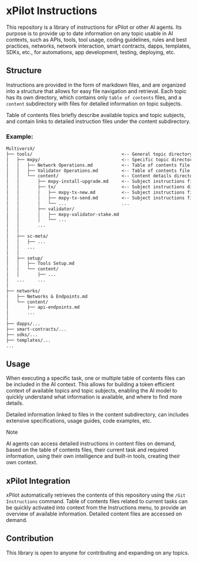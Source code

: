 # xPilot Instructions

This repository is a library of instructions for xPilot or other AI agents. Its purpose is to provide up to date information on any topic usable in AI contexts, such as APIs, tools, tool usage, coding guidelines, rules and best practices, networks, network interaction, smart contracts, dapps, templates, SDKs, etc., for automations, app development, testing, deploying, etc.

## Structure

Instructions are provided in the form of markdown files, and are organized into a structure that allows for easy file navigation and retrieval. Each topic has its own directory, which contains only `table of contents` files, and a `content` subdirectory with files for detailed information on topic subjects.

Table of contents files briefly describe available topics and topic subjects, and contain links to detailed instruction files under the content subdirectory.

### Example:

```markdown
MultiversX/
├── tools/                                  <-- General topic directory
│   ├── mxpy/                               <-- Specific topic directory
│   │   ├── Network Operations.md           <-- Table of contents file
│   │   ├── Validator Operations.md         <-- Table of contents file
│   │   └── content/                        <-- Content details directory
│   │       ├── mxpy-install-upgrade.md     <-- Subject instructions file
│   │       ├── tx/                         <-- Subject instructions directory
│   │       │   ├── mxpy-tx-new.md          <-- Subject instructions file
│   │       │   ├── mxpy-tx-send.md         <-- Subject instructions file
│   │       │   └── ...                     ...
│   │       ├── validator/
│   │       │   ├── mxpy-validator-stake.md
│   │       │   └── ...
│   │       ...
│   │
│   ├── sc-meta/
│   │   ├── ...
│   │   ...
│   │
│   ├── setup/
│   │   ├── Tools Setup.md
│   │   └── content/
│   │       ├── ...
│   ...     ...
│
├── networks/
│   ├── Networks & Endpoints.md
│   └── content/
│       ├── api-endpoints.md
│       ...
│
├── dapps/...
├── smart-contracts/...
├── sdks/...
├── templates/...
...
```

## Usage

When executing a specific task, one or multiple table of contents files can be included in the AI context. This allows for building a token efficient context of available topics and topic subjects, enabling the AI model to quickly understand what information is available, and where to find more details.

Detailed information linked to files in the content subdirectory, can includes extensive specifications, usage guides, code examples, etc.

>[!NOTE]
>AI agents can access detailed instructions in content files on demand, based on the table of contents files, their current task and required information, using their own intelligence and built-in tools, creating their own context.

## xPilot Integration

xPilot automatically retrieves the contents of this repository using the `/Git Instructions` command. Table of contents files related to current tasks can be quickly activated into context from the Instructions menu, to provide an overview of available information. Detailed content files are accessed on demand.

## Contribution

This library is open to anyone for contributing and expanding on any topics.